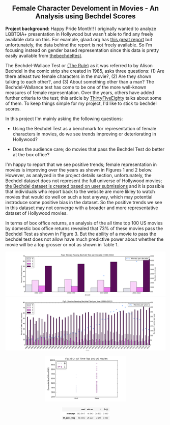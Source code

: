 ## <center>Female Character Develoment in Movies - An Analysis using Bechdel Scores</center>
    
<b>Project background:</b> Happy Pride Month!! I originally wanted to analyze LQBTQIA+ presentation in Hollywood but wasn't able to find any freely available data on this. For example, glaad.org has [this great report](https://glaad.org/whereweareontv21) but unfortunately, the data behind the report is not freely available. So I'm focusing instead on gender based representation since this data is pretty easily available from [thebechdeltest](https://bechdeltest.com/). 

The Bechdel-Wallace Test or [(The Rule)](https://dykestowatchoutfor.com/the-rule/) as it was referred to by Alison Bechdel in the comic strip she created in 1985, asks three questions: (1) Are there atleast two female characters in the movie?, (2) Are they shown talking to each other?, and (3) About something other than a man? The Bechdel-Wallance test has come to be one of the more well-known measures of female representation. Over the years, others have added further criteria to the test; this article by [ThirtyFiveEighty](https://projects.fivethirtyeight.com/next-bechdel/) talks about some of them. To keep things simple for my project, I'd like to stick to bechdel scores.

In this project I'm mainly asking the following questions:

* Using the Bechdel Test as a benchmark for representation of female characters in movies, do we see trends improving or deteriorating in Hollywood?

* Does the audience care; do movies that pass the Bechdel Test do better at the box office?

I'm happy to report that we see positive trends; female representation in movies is improving over the years as shown in Figures 1 and 2 below. However, as analyzed in the project details section, unfortunately, the Bechdel dataset does not represent the full universe of Hollywood movies; [the Bechdel dataset is created based on user submissions](https://bechdeltest.com/add/) and it is possible that individuals who report back to the website are more likley to watch movies that would do well on such a test anyway, which may potential instroduce some positive bias in the dataset. So the positive trends we see in this dataset may not converge with a broader and more representative dataset of Hollywood movies.

In terms of box office returns, an analysis of the all time top 100 US movies by domestic box office returns revealed that 73% of these movies pass the Bechdel Test as shown in Figure 3. But the ability of a movie to pass the bechdel test does not allow have much predictive power about whether the movie will be a top grosser or not as shown in Table 1.


![MoviesperDecade.png](MoviesperDecade.png)
![MoviesperYear.png](MoviesperYear.png)

<p align = center>
  <img src="BTFlagByBOReturns.png" alt="drawing" width="50%"  height ="50%"/>
</p>

<p align = center>
  <img src="reg_summary.JPG" alt="drawing" width="30%"  height ="30%"/>
</p>

